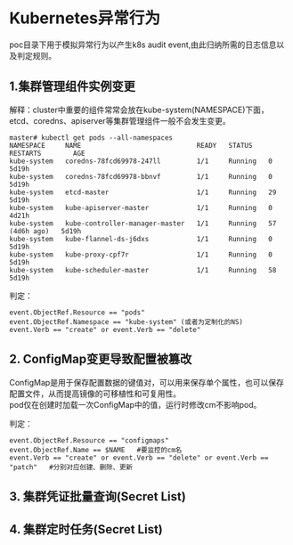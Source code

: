 # Kubernetes异常行为

poc目录下用于模拟异常行为以产生k8s audit event,由此归纳所需的日志信息以及判定规则。

## 1.集群管理组件实例变更
解释：cluster中重要的组件常常会放在kube-system(NAMESPACE)下面，etcd、coredns、apiserver等集群管理组件一般不会发生变更。
```
master# kubectl get pods --all-namespaces
NAMESPACE     NAME                             READY   STATUS    RESTARTS        AGE
kube-system   coredns-78fcd69978-247ll         1/1     Running   0               5d19h
kube-system   coredns-78fcd69978-bbnvf         1/1     Running   0               5d19h
kube-system   etcd-master                      1/1     Running   29              5d19h
kube-system   kube-apiserver-master            1/1     Running   0               4d21h
kube-system   kube-controller-manager-master   1/1     Running   57 (4d6h ago)   5d19h
kube-system   kube-flannel-ds-j6dxs            1/1     Running   0               5d19h
kube-system   kube-proxy-cpf7r                 1/1     Running   0               5d19h
kube-system   kube-scheduler-master            1/1     Running   58              5d19h
```

判定：
```
event.ObjectRef.Resource == "pods"
event.ObjectRef.Namespace == "kube-system" (或者为定制化的NS)
event.Verb == "create" or event.Verb == "delete"
```

## 2. ConfigMap变更导致配置被篡改
ConfigMap是用于保存配置数据的键值对，可以用来保存单个属性，也可以保存配置文件，从而提高镜像的可移植性和可复用性。  
pod仅在创建时加载一次ConfigMap中的值，运行时修改cm不影响pod。


判定：
```
event.ObjectRef.Resource == "configmaps"
event.ObjectRef.Name == $NAME   #要监控的cm名
event.Verb == "create" or event.Verb == "delete" or event.Verb == "patch"   #分别对应创建、删除、更新
```

## 3. 集群凭证批量查询(Secret List)


## 4. 集群定时任务(Secret List)